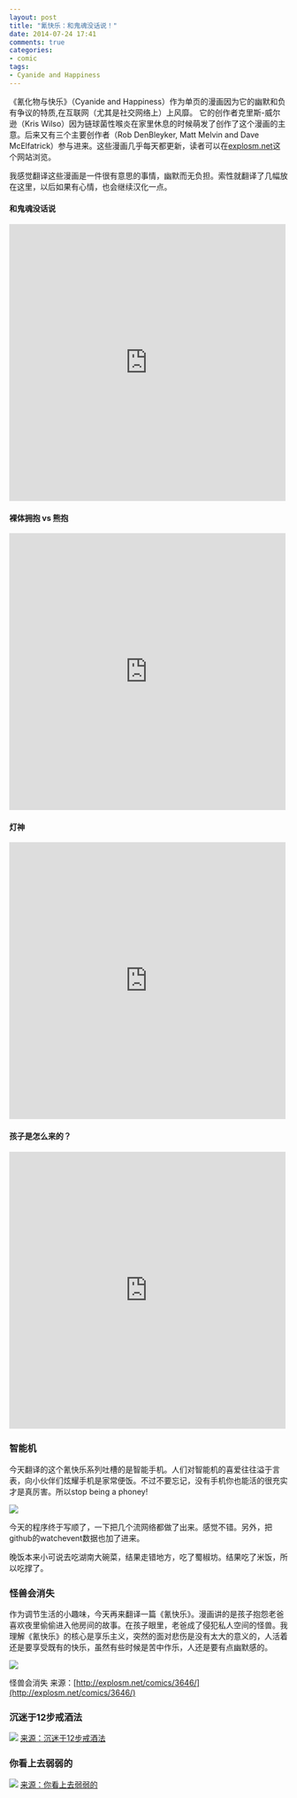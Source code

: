 ```yaml
---
layout: post
title: "氰快乐：和鬼魂没话说！"
date: 2014-07-24 17:41
comments: true
categories:
- comic
tags:
- Cyanide and Happiness
---
```


《氰化物与快乐》（Cyanide and Happiness）作为单页的漫画因为它的幽默和负有争议的特质,在互联网（尤其是社交网络上）上风靡。  它的创作者克里斯-威尔逊（Kris Wilso）因为链球菌性喉炎在家里休息的时候萌发了创作了这个漫画的主意。后来又有三个主要创作者（Rob DenBleyker, Matt Melvin and Dave McElfatrick）参与进来。这些漫画几乎每天都更新，读者可以在[explosm.net](http://explosm.net/comics/)这个网站浏览。

我感觉翻译这些漫画是一件很有意思的事情，幽默而无负担。索性就翻译了几幅放在这里，以后如果有心情，也会继续汉化一点。

#### 和鬼魂没话说

<iframe src="https://www.flickr.com/photos/81249546@N07/14730988602/player/" width="500" height="500" frameborder="0" allowfullscreen webkitallowfullscreen mozallowfullscreen oallowfullscreen msallowfullscreen></iframe>


#### 裸体拥抱 vs 熊抱

<iframe src="https://www.flickr.com/photos/81249546@N07/14544768089/player/" width="500" height="500" frameborder="0" allowfullscreen webkitallowfullscreen mozallowfullscreen oallowfullscreen msallowfullscreen></iframe>


#### 灯神

<iframe src="https://www.flickr.com/photos/81249546@N07/14708526076/player/" width="500" height="500" frameborder="0" allowfullscreen webkitallowfullscreen mozallowfullscreen oallowfullscreen msallowfullscreen></iframe>

#### 孩子是怎么来的？

<iframe src="https://www.flickr.com/photos/81249546@N07/14731662675/player/" width="500" height="500" frameborder="0" allowfullscreen webkitallowfullscreen mozallowfullscreen oallowfullscreen msallowfullscreen></iframe>

### 智能机

今天翻译的这个氰快乐系列吐槽的是智能手机。人们对智能机的喜爱往往溢于言表，向小伙伴们炫耀手机是家常便饭。不过不要忘记，没有手机你也能活的很充实才是真厉害。所以stop being a phoney!

![](http://chengjun.qiniudn.com/stopbeingaphoney.png)


今天的程序终于写顺了，一下把几个流网络都做了出来。感觉不错。另外，把github的watchevent数据也加了进来。

晚饭本来小可说去吃湖南大碗菜，结果走错地方，吃了蜀椒坊。结果吃了米饭，所以吃撑了。

### 怪兽会消失
作为调节生活的小趣味，今天再来翻译一篇《氰快乐》。漫画讲的是孩子抱怨老爸喜欢夜里偷偷进入他房间的故事。在孩子眼里，老爸成了侵犯私人空间的怪兽。我理解《氰快乐》的核心是享乐主义，突然的面对悲伤是没有太大的意义的，人活着还是要享受既有的快乐，虽然有些时候是苦中作乐，人还是要有点幽默感的。


![](http://chengjun.qiniudn.com/monster.png)

怪兽会消失 来源：[http://explosm.net/comics/3646/](http://explosm.net/comics/3646/)



### 沉迷于12步戒酒法
![](http://chengjun.qiniudn.com/12step.png)
[来源：沉迷于12步戒酒法](http://explosm.net/comics/3643/)


### 你看上去弱弱的
![](http://chengjun.qiniudn.com/cutyou.png)
[来源：你看上去弱弱的](http://explosm.net/comics/3640/)
